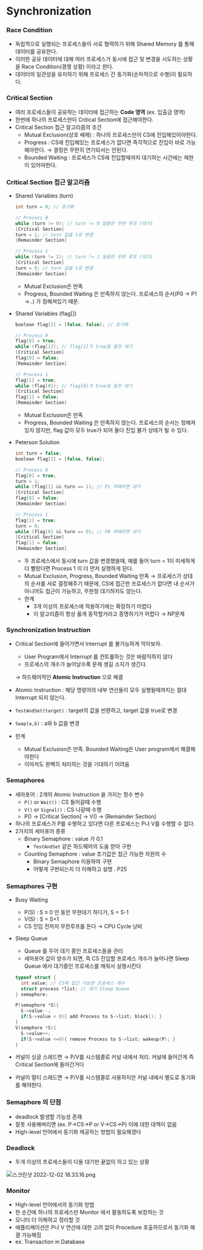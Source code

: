 # Synchronization

### Race Condition

- 독립적으로 실행되는 프로세스들이 서로 협력하기 위해 Shared Memory 를 통해 데이터를 공유한다.
- 이러한 공유 데이터에 대해 여러 프로세스가 동시에 접근 및 변경을 시도하는 상황을 Race Condition(경쟁 상황) 이라고 한다.
- 데이터의 일관성을 유지하기 위해 프로세스 간 동기화(순차적으로 수행)이 필요하다.

### Critical Section

- 여러 프로세스들이 공유하는 데이터에 접근하는 **Code 영역** (ex. 입출금 영역)
- 한번에 하나의 프로세스만이 Critical Section에 접근해야한다.
- Critical Section 접근 알고리즘의 조건
  - Mutual Exclusion(상호 배제) : 하나의 프로세스만이 CS에 진입해있어야한다.
  - Progress : CS에 진입해있는 프로세스가 없다면 즉각적으로 진입이 바로 가능해야한다. → 결정은 무한히 연기되서는 안된다.
  - Bounded Waiting : 프로세스가 CS에 진입할때까지 대기하는 시간에는 제한이 있어야한다.

### Critical Section 접근 알고리즘

- Shared Variables (turn)

  ```c
  int turn = 0; // 초기화 
  
  // Process 0
  while (turn != 0); // turn != 0 일동안 무한 루프 (대기)
  [Critical Section] 
  turn = 1; // turn 값을 1로 변경 
  [Remainder Section]
  
  // Process 1
  while (turn != 1); // turn != 1 일동안 무한 루프 (대기)
  [Critical Section] 
  turn = 0; // turn 값을 1로 변경  
  [Remainder Section]
  ```

  - Mutual Exclusion은 만족
  - Progress, Bounded Waiting 은 만족하지 않는다. 프로세스의 순서(P0 → P1 →..) 가 정해져있기 때문.

- Shared Variables (flag[])

  ```c
  boolean flag[2] = [false, false]; // 초기화
  
  // Process 0
  flag[0] = true;
  while (flag[1]); // flag[1]가 true일 동안 대기
  [Critical Section] 
  flag[0] = false;
  [Remainder Section]
  
  // Process 1
  flag[1] = true;
  while (flag[0]); // flag[0]가 true일 동안 대기
  [Critical Section] 
  flag[1] = false;
  [Remainder Section]
  ```

  - Mutual Exclusion은 만족
  - Progress, Bounded Waiting 은 만족하지 않는다. 프로세스의 순서는 정해져있지 않지만, flag 값이 모두 true가 되어 둘다 진입 불가 상태가 될 수 있다.

- Peterson Solution

  ```c
  int turn = false;
  boolean flag[2] = [false, false]; 
  
  // Process 0
  flag[0] = true; 
  turn = 1;
  while (flag[1] && turn == 1); // P1 차례라면 대기
  [Critical Section] 
  flag[0] = false;
  [Remainder Section]
  
  // Process 1
  flag[1] = true;
  turn = 0;
  while (flag[0] && turn == 0); // P0 차례라면 대기
  [Critical Section] 
  flag[1] = false;
  [Remainder Section]
  ```

  - 두 프로세스에서 동시에 turn 값을 변경했을때, 예를 들어 turn = 1이 미세하게 더 빨랐다면 Process 1 이 더 먼저 실행하게 된다.
  - Mutual Exclusion, Progress, Bounded Waiting 만족 → 프로세스가 상대의 순서를 서로 결정해주기 때문에, CS에 접근한 프로세스가 없다면 내 순서가 아니어도 접근이 가능하고, 무한정 대기하지도 않는다.
  - 한계
    - 3개 이상의 프로세스에 적용하기에는 확장하기 어렵다
    - 이 알고리즘이 항상 옳게 동작할거라고 증명하기가 어렵다 → NP문제

### Synchronization Instruction

- Critical Section에 들어가면서 Interrupt 를 불가능하게 막아보자.

  - User Program에서 Interrupt 를 컨트롤하는 것은 바람직하지 않다
  - 프로세스의 개수가 늘어날수록 문제 생길 소지가 생긴다.

  → 하드웨어적인 **Atomic Instruction** 으로 해결

- Atomic Instruction : 해당 명령어의 내부 연산들이 모두 실행될때까지는 절대 Interrupt 되지 않는다.

- `TestAndSet(target)` : target의 값을 반환하고, target 값을 true로 변경

- `Swap(a,b)` : a와 b 값을 변경

- 한계

  - Mutual Exclusion은 만족. Bounded Waiting은 User program에서 해결해야한다
  - 이마저도 완벽히 처리하는 것을 기대하기 어려움

### Semaphores

- 세마포어 : 2개의 Atomic Instruction 을 가지는 정수 변수
  - `P()` or `Wait()` : CS 들어갈때 수행
  - `V()` or `Signal()` : CS 나갈때 수행
  - P() → [Critical Section] → V() → [Remainder Section]
- 하나의 프로세스가 P를 수행하고 있다면 다른 프로세스는 P나 V를 수행할 수 없다.
- 2가지의 세마포어 종류
  - Binary Semaphore : value 가 0,1
    - `TestAndSet` 같은 하드웨어의 도움 받아 구현
  - Counting Semaphore : value 초기값은 접근 가능한 자원의 수
    - Binary Semaphore 이용하여 구현
    - 어떻게 구현되는지 더 이해하고 설명 . P25

### Semaphores 구현

- Busy Waiting

  - P(S) : S ≤ 0 인 동안 무한대기 하다가, S = S-1
  - V(S) : S = S+1
  - CS 진입 전까지 무한루프를 돈다 → CPU Cycle 낭비

- Sleep Queue

  - Queue 를 두어 대기 중인 프로세스들을 관리
  - 세마포어 값이 양수가 되면, 즉 CS 진입할 프로세스 개수가 늘어나면 Sleep Queue 에서 대기중인 프로세스를 깨워서 실행시킨다

  ```c
  typeof struct {
  	int value; // CS에 접근 가능한 프로세스 개수 
  	struct process *list; // 대기 Sleep Queue
  } semaphore;
  
  P(semaphore *S){
  	S->value--; 
  	if(S->value < 0){ add Process to S->list; block(); }
  }
  V(semphore *S){
  	S->value++;
  	if(S->value <=0){ remove Process to S->list; wakeup(P); }  
  }
  ```

- 커널이 싱글 스레드면 → P/V를 시스템콜로 커널 내에서 처리. 커널에 들어간게 즉 Critical Section에 들어간거다

- 커널이 멀티 스레드면 → P/V를 시스템콜로 사용하지만 커널 내에서 별도로 동기화를 해야한다.

### Semaphore 의 단점

- deadlock 발생할 가능성 존재
- 잘못 사용해버리면 (ex. P→CS→P or V→CS→P) 이에 대한 대책이 없음
- High-level 언어에서 동기화 제공하는 방법이 필요해졌다

### Deadlock

- 두개 이상의 프로세스들이 다들 대기만 끝없이 하고 있는 상황

![스크린샷 2022-12-02 18.33.16.png](https://s3-us-west-2.amazonaws.com/secure.notion-static.com/09ecf0cc-94cd-401f-8efa-d64a553fb619/%E1%84%89%E1%85%B3%E1%84%8F%E1%85%B3%E1%84%85%E1%85%B5%E1%86%AB%E1%84%89%E1%85%A3%E1%86%BA_2022-12-02_18.33.16.png)

### Monitor

- High-level 언어에서의 동기화 방법
- 한 순간에 하나의 프로세스만 Monitor 에서 활동하도록 보장하는 것
- 모니터 더 이해하고 정리할 것
- 애플리케이션은 P나 V 연산에 대한 고려 없이 Procedure 호출하므로서 동기화 해결 가능해짐
- ex. Transaction in Database